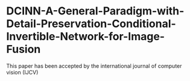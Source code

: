 # DCINN-A-General-Paradigm-with-Detail-Preservation-Conditional-Invertible-Network-for-Image-Fusion
This paper has been accepted by the international journal of computer vision (IJCV)
